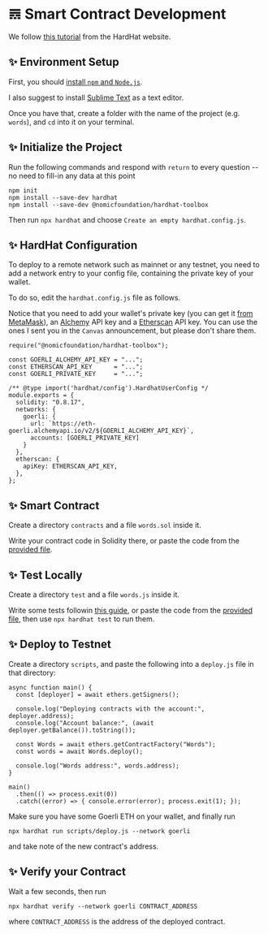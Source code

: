 # 𝌋 Smart Contract Development

We follow [this tutorial](https://hardhat.org/tutorial) from the HardHat website.


## ✨ Environment Setup

First, you should [install `npm` and `Node.js`](https://hardhat.org/tutorial/setting-up-the-environment#installing-node.js).

I also suggest to install [Sublime Text](https://www.sublimetext.com/) as a text editor.

Once you have that, create a folder with the name of the project (e.g. `words`), and `cd` into it on your terminal.


## ✨ Initialize the Project

Run the following commands and respond with `return` to every question -- no need to fill-in any data at this point

```
npm init
npm install --save-dev hardhat
npm install --save-dev @nomicfoundation/hardhat-toolbox
```

Then run `npx hardhat` and choose `Create an empty hardhat.config.js`.



## ✨ HardHat Configuration

To deploy to a remote network such as mainnet or any testnet, you need to add a network entry to your config file, containing the private key of your wallet.

To do so, edit the `hardhat.config.js` file as follows. 

Notice that you need to add your wallet's private key (you can get it [from MetaMask](https://metamask.zendesk.com/hc/en-us/articles/360015289632-How-to-export-an-account-s-private-key)), an [Alchemy](https://www.alchemy.com/) API key and a [Etherscan](https://etherscan.io/) API key. You can use the ones I sent you in the `Canvas` announcement, but please don't share them.

```
require("@nomicfoundation/hardhat-toolbox");

const GOERLI_ALCHEMY_API_KEY = "...";
const ETHERSCAN_API_KEY      = "...";
const GOERLI_PRIVATE_KEY     = "...";

/** @type import('hardhat/config').HardhatUserConfig */
module.exports = {
  solidity: "0.8.17",
  networks: {
    goerli: {
      url: `https://eth-goerli.alchemyapi.io/v2/${GOERLI_ALCHEMY_API_KEY}`,
      accounts: [GOERLI_PRIVATE_KEY]
    }
  },
  etherscan: {
    apiKey: ETHERSCAN_API_KEY,
  },
};
```

## ✨ Smart Contract

Create a directory `contracts` and a file `words.sol` inside it.

Write your contract code in Solidity there, or paste the code from the [provided file](https://github.com/AndreaBarbon/Fintech-smart-contract/blob/main/words.sol).


## ✨ Test Locally

Create a directory `test` and a file `words.js` inside it.

Write some tests followin [this guide](https://hardhat.org/tutorial/testing-contracts#writing-tests), or paste the code from the [provided file](https://github.com/AndreaBarbon/Fintech-smart-contract/blob/main/words.js), then use `npx hardhat test` to run them.


## ✨ Deploy to Testnet

Create a directory `scripts`, and paste the following into a `deploy.js` file in that directory:

```
async function main() {
  const [deployer] = await ethers.getSigners();

  console.log("Deploying contracts with the account:", deployer.address);
  console.log("Account balance:", (await deployer.getBalance()).toString());

  const Words = await ethers.getContractFactory("Words");
  const words = await Words.deploy();

  console.log("Words address:", words.address);
}

main()
  .then(() => process.exit(0))
  .catch((error) => { console.error(error); process.exit(1); });
```

Make sure you have some Goerli ETH on your wallet, and finally run

`npx hardhat run scripts/deploy.js --network goerli`

and take note of the new contract's address.


## ✨ Verify your Contract

Wait a few seconds, then run

`npx hardhat verify --network goerli CONTRACT_ADDRESS`

where `CONTRACT_ADDRESS` is the address of the deployed contract.






